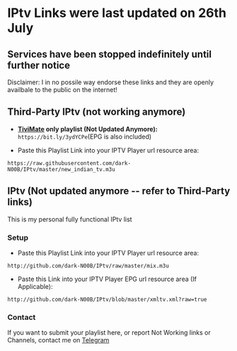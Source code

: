 

# IPtv Links were last updated on 26th July
## Services have been stopped indefinitely until further notice

Disclaimer: I in no possile way endorse these links and they are openly availbale to the public on the internet!

## Third-Party IPtv (not working anymore)

- <b>[TiviMate](https://www.google.com/search?q=tivimate) only playlist (Not Updated Anymore):</b>
```https://bit.ly/3ydYCPe```(EPG is also included)

- Paste this Playlist Link into your IPTV Player url resource area:
```
https://raw.githubusercontent.com/dark-N00B/IPtv/master/new_indian_tv.m3u
```

## IPtv (Not updated anymore -- refer to Third-Party links)
This is my personal fully functional IPtv list

### Setup
- Paste this Playlist Link into your IPTV Player url resource area:
```
http://github.com/dark-N00B/IPtv/raw/master/mix.m3u
```

- Paste this Link into your IPTV Player EPG url resource area (If Applicable):
```
http://github.com/dark-N00B/IPtv/blob/master/xmltv.xml?raw=true
```

### Contact
If you want to submit your playlist here, or report Not Working links or Channels, contact me on [Telegram](https://t.me/dark_noob)
